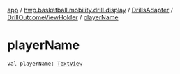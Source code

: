 [app](../../../index.md) / [hwp.basketball.mobility.drill.display](../../index.md) / [DrillsAdapter](../index.md) / [DrillOutcomeViewHolder](index.md) / [playerName](.)

# playerName

`val playerName: `[`TextView`](https://developer.android.com/reference/android/widget/TextView.html)